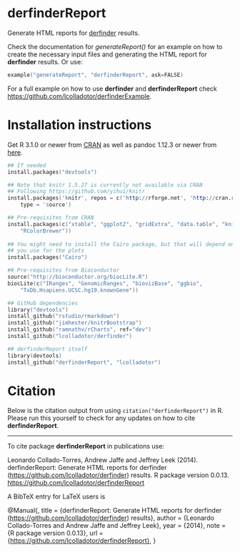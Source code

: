 derfinderReport
===============

Generate HTML reports for [derfinder](https://github.com/lcolladotor/derfinder) 
results.

Check the documentation for _generateReport()_ for an example on how to create 
the necessary input files and generating the HTML report for __derfinder__ 
results. Or use:

```S
example("generateReport", "derfinderReport", ask=FALSE)
```

For a full example on how to use __derfinder__ and __derfinderReport__ check 
https://github.com/lcolladotor/derfinderExample.

# Installation instructions

Get R 3.1.0 or newer from [CRAN](http://cran.r-project.org/) as well as pandoc 
1.12.3 or newer from [here](http://johnmacfarlane.net/pandoc/installing.html).

```S
## If needed
install.packages("devtools")

## Note that knitr 1.5.27 is currently not available via CRAN
## Following https://github.com/yihui/knitr
install.packages('knitr', repos = c('http://rforge.net', 'http://cran.rstudio.org'),
    type = 'source')

## Pre-requisites from CRAN
install.packages(c("xtable", "ggplot2", "gridExtra", "data.table", "knitcitations",
    "RColorBrewer"))
    
## You might need to install the Cairo package, but that will depend on the device 
## you use for the plots
install.packages("Cairo")

## Pre-requisites from Bioconductor
source("http://bioconductor.org/biocLite.R")
biocLite(c("IRanges", "GenomicRanges", "biovizBase", "ggbio", 
    "TxDb.Hsapiens.UCSC.hg19.knownGene"))

## GitHub dependencies
library("devtools")
install_github("rstudio/rmarkdown")
install_github("jimhester/knitrBootstrap")
install_github("ramnathv/rCharts", ref="dev")
install_github("lcolladotor/derfinder")

## derfinderReport itself
library(devtools)
install_github("derfinderReport", "lcolladotor")
```

# Citation

Below is the citation output from using `citation("derfinderReport")` in R. 
Please run this yourself to check for any updates on how to cite 
__derfinderReport__.

---

To cite package __derfinderReport__ in publications use:

Leonardo Collado-Torres, Andrew Jaffe and Jeffrey Leek (2014). derfinderReport: 
Generate HTML reports for derfinder (https://github.com/lcolladotor/derfinder) 
results. R package version 0.0.13. 
https://github.com/lcolladotor/derfinderReport

A BibTeX entry for LaTeX users is

@Manual{,
    title = {derfinderReport: Generate HTML reports for derfinder
        (https://github.com/lcolladotor/derfinder) results},
    author = {Leonardo Collado-Torres and Andrew Jaffe and Jeffrey Leek},
    year = {2014},
    note = {R package version 0.0.13},
    url = {https://github.com/lcolladotor/derfinderReport},
}
